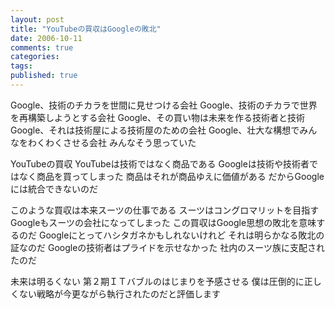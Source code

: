 ```yaml
---
layout: post
title: "YouTubeの買収はGoogleの敗北"
date: 2006-10-11
comments: true
categories:
tags:
published: true
---
```



Google、技術のチカラを世間に見せつける会社
Google、技術のチカラで世界を再構築しようとする会社
Google、その買い物は未来を作る技術者と技術
Google、それは技術屋による技術屋のための会社
Google、壮大な構想でみんなをわくわくさせる会社
みんなそう思っていた

YouTubeの買収
YouTubeは技術ではなく商品である
Googleは技術や技術者ではなく商品を買ってしまった
商品はそれが商品ゆえに価値がある
だからGoogleには統合できないのだ

このような買収は本来スーツの仕事である
スーツはコングロマリットを目指す
Googleもスーツの会社になってしまった
この買収はGoogle思想の敗北を意味するのだ
Googleにとってハシタガネかもしれないけれど
それは明らかなる敗北の証なのだ
Googleの技術者はプライドを示せなかった
社内のスーツ族に支配されたのだ

未来は明るくない
第２期ＩＴバブルのはじまりを予感させる
僕は圧倒的に正しくない戦略が今更ながら執行されたのだと評価します
